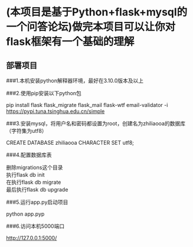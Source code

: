 (本项目是基于Python+flask+mysql的一个问答论坛)做完本项目可以让你对flask框架有一个基础的理解  
=======
部署项目
-------

###1.本机安装python解释器环境，最好在3.10.0版本及以上 
    
###2.使用pip安装以下python包 
  
pip install  flask flask_migrate flask_mail flask-wtf email-validator -i https://pypi.tuna.tsinghua.edu.cn/simple  
  
###3.安装mysql，将用户名和密码都设置为root，创建名为zhiliaooa的数据库（字符集为utf8）  
  
CREATE DATABASE zhiliaooa CHARACTER SET utf8;  
  
###4.配置数据库表  
  
删除migrations这个目录  
执行flask db init  
在执行flask db migrate    
最后执行flask db upgrade    
  
###5.运行app.py启动项目  
  
python app.pyp  
  
###6.访问本机5000端口  

http://127.0.0.1:5000/  
